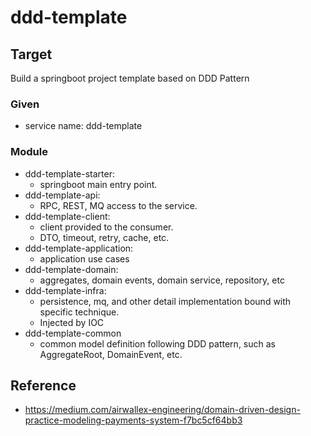 # ddd-template

## Target

Build a springboot project template based on DDD Pattern

### Given

- service name: ddd-template

### Module

- ddd-template-starter:
  - springboot main entry point.
- ddd-template-api:
  - RPC, REST, MQ access to the service.
- ddd-template-client:
  - client provided to the consumer.
  - DTO, timeout, retry, cache, etc.
- ddd-template-application:
    - application use cases
- ddd-template-domain:
    - aggregates, domain events, domain service, repository, etc
- ddd-template-infra:
    - persistence, mq, and other detail implementation bound with specific technique.
    - Injected by IOC
- ddd-template-common
  - common model definition following DDD pattern, such as AggregateRoot, DomainEvent, etc.

## Reference

- https://medium.com/airwallex-engineering/domain-driven-design-practice-modeling-payments-system-f7bc5cf64bb3


